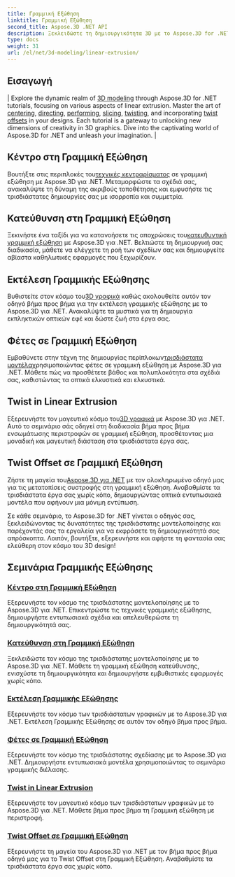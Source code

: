 ```yaml
---
title: Γραμμική Εξώθηση
linktitle: Γραμμική Εξώθηση
second_title: Aspose.3D .NET API
description: Ξεκλειδώστε τη δημιουργικότητα 3D με το Aspose.3D for .NET tutorials. Κατακτήστε τις τεχνικές γραμμικής διέλασης, βελτιώστε τα σχέδια και αναβαθμίστε τα έργα σας χωρίς κόπο.
type: docs
weight: 31
url: /el/net/3d-modeling/linear-extrusion/
---
```

## Εισαγωγή
| Explore the dynamic realm of [3D modeling](./center-in-linear-extrusion/) through Aspose.3D for .NET tutorials, focusing on various aspects of linear extrusion. Master the art of [centering](./center-in-linear-extrusion/), [directing](./direction-in-linear-extrusion/), [performing](./performing-linear-extrusion/), [slicing](./slices-in-linear-extrusion/), [twisting](./twist-in-linear-extrusion/), and incorporating [twist offsets](./twist-offset-in-linear-extrusion/) in your designs. Each tutorial is a gateway to unlocking new dimensions of creativity in 3D graphics. Dive into the captivating world of Aspose.3D for .NET and unleash your imagination. |

## Κέντρο στη Γραμμική Εξώθηση
 Βουτήξτε στις περιπλοκές του[τεχνικές κεντραρίσματος](./center-in-linear-extrusion/) σε γραμμική εξώθηση με Aspose.3D για .NET. Μεταμορφώστε τα σχέδιά σας, ανακαλύψτε τη δύναμη της ακριβούς τοποθέτησης και εμφυσήστε τις τρισδιάστατες δημιουργίες σας με ισορροπία και συμμετρία.

## Κατεύθυνση στη Γραμμική Εξώθηση
 Ξεκινήστε ένα ταξίδι για να κατανοήσετε τις αποχρώσεις του[κατευθυντική γραμμική εξώθηση](./direction-in-linear-extrusion/) με Aspose.3D για .NET. Βελτιώστε τη δημιουργική σας διαδικασία, μάθετε να ελέγχετε τη ροή των σχεδίων σας και δημιουργείτε αβίαστα καθηλωτικές εφαρμογές που ξεχωρίζουν.

## Εκτέλεση Γραμμικής Εξώθησης
 Βυθιστείτε στον κόσμο του[3D γραφικά](./performing-linear-extrusion/) καθώς ακολουθείτε αυτόν τον οδηγό βήμα προς βήμα για την εκτέλεση γραμμικής εξώθησης με το Aspose.3D για .NET. Ανακαλύψτε τα μυστικά για τη δημιουργία εκπληκτικών οπτικών εφέ και δώστε ζωή στα έργα σας.

## Φέτες σε Γραμμική Εξώθηση
 Εμβαθύνετε στην τέχνη της δημιουργίας περίπλοκων[τρισδιάστατα μοντέλα](./slices-in-linear-extrusion/)χρησιμοποιώντας φέτες σε γραμμική εξώθηση με Aspose.3D για .NET. Μάθετε πώς να προσθέτετε βάθος και πολυπλοκότητα στα σχέδιά σας, καθιστώντας τα οπτικά ελκυστικά και ελκυστικά.

## Twist in Linear Extrusion
 Εξερευνήστε τον μαγευτικό κόσμο του[3D γραφικά](./twist-in-linear-extrusion/) με Aspose.3D για .NET. Αυτό το σεμινάριο σάς οδηγεί στη διαδικασία βήμα προς βήμα ενσωμάτωσης περιστροφών σε γραμμική εξώθηση, προσθέτοντας μια μοναδική και μαγευτική διάσταση στα τρισδιάστατα έργα σας.

## Twist Offset σε Γραμμική Εξώθηση
 Ζήστε τη μαγεία του[Aspose.3D για .NET](./twist-offset-in-linear-extrusion/) με τον ολοκληρωμένο οδηγό μας για τις μετατοπίσεις συστροφής στη γραμμική εξώθηση. Αναβαθμίστε τα τρισδιάστατα έργα σας χωρίς κόπο, δημιουργώντας οπτικά εντυπωσιακά μοντέλα που αφήνουν μια μόνιμη εντύπωση.

Σε κάθε σεμινάριο, το Aspose.3D for .NET γίνεται ο οδηγός σας, ξεκλειδώνοντας τις δυνατότητες της τρισδιάστατης μοντελοποίησης και παρέχοντάς σας τα εργαλεία για να εκφράσετε τη δημιουργικότητά σας απρόσκοπτα. Λοιπόν, βουτήξτε, εξερευνήστε και αφήστε τη φαντασία σας ελεύθερη στον κόσμο του 3D design!
## Σεμινάρια Γραμμικής Εξώθησης
### [Κέντρο στη Γραμμική Εξώθηση](./center-in-linear-extrusion/)
Εξερευνήστε τον κόσμο της τρισδιάστατης μοντελοποίησης με το Aspose.3D για .NET. Επικεντρώστε τις τεχνικές γραμμικής εξώθησης, δημιουργήστε εντυπωσιακά σχέδια και απελευθερώστε τη δημιουργικότητά σας.
### [Κατεύθυνση στη Γραμμική Εξώθηση](./direction-in-linear-extrusion/)
Ξεκλειδώστε τον κόσμο της τρισδιάστατης μοντελοποίησης με το Aspose.3D για .NET. Μάθετε τη γραμμική εξώθηση κατεύθυνσης, ενισχύστε τη δημιουργικότητα και δημιουργήστε εμβυθιστικές εφαρμογές χωρίς κόπο.
### [Εκτέλεση Γραμμικής Εξώθησης](./performing-linear-extrusion/)
Εξερευνήστε τον κόσμο των τρισδιάστατων γραφικών με το Aspose.3D για .NET. Εκτέλεση Γραμμικής Εξώθησης σε αυτόν τον οδηγό βήμα προς βήμα.
### [Φέτες σε Γραμμική Εξώθηση](./slices-in-linear-extrusion/)
Εξερευνήστε τον κόσμο της τρισδιάστατης σχεδίασης με το Aspose.3D για .NET. Δημιουργήστε εντυπωσιακά μοντέλα χρησιμοποιώντας το σεμινάριο γραμμικής διέλασης.
### [Twist in Linear Extrusion](./twist-in-linear-extrusion/)
Εξερευνήστε τον μαγευτικό κόσμο των τρισδιάστατων γραφικών με το Aspose.3D για .NET. Μάθετε βήμα προς βήμα τη Γραμμική εξώθηση με περιστροφή.
### [Twist Offset σε Γραμμική Εξώθηση](./twist-offset-in-linear-extrusion/)
Εξερευνήστε τη μαγεία του Aspose.3D για .NET με τον βήμα προς βήμα οδηγό μας για το Twist Offset στη Γραμμική Εξώθηση. Αναβαθμίστε τα τρισδιάστατα έργα σας χωρίς κόπο.